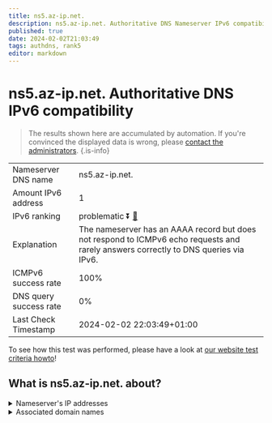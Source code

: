 ```yaml
---
title: ns5.az-ip.net.
description: ns5.az-ip.net. Authoritative DNS Nameserver IPv6 compatibility
published: true
date: 2024-02-02T21:03:49
tags: authdns, rank5
editor: markdown
---
```


# ns5.az-ip.net. Authoritative DNS IPv6 compatibility

> The results shown here are accumulated by automation. If you're convinced the displayed data is wrong, please [contact the administrators](/howto/chat). 
{.is-info}




|   |   |
| - | - |
| Nameserver DNS name | ns5.az-ip.net.
| Amount IPv6 address | 1
| IPv6 ranking | problematic :arrow_double_down: [🔗](/howto/ranking) |
| Explanation | The nameserver has an AAAA record but does not respond to ICMPv6 echo requests and rarely answers correctly to DNS queries via IPv6. |
| ICMPv6 success rate | 100%|
| DNS query success rate | 0% |
| Last Check Timestamp | 2024-02-02 22:03:49+01:00 |

To see how this test was performed, please have a look at [our website test criteria howto](/howto/testcriteria/authdns)!


## What is ns5.az-ip.net. about?




<details>
<summary>Nameserver's IP addresses</summary>

2620:4d:4000:6259:7:1:0:3

</details>



<details>
<summary>Associated domain names</summary>

www.allianz.de

</details>
